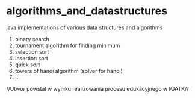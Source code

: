 # algorithms_and_datastructures
java implementations of various data structures and algorithms
1) binary search
2) tournament algorithm for finding minimum
3) selection sort
4) insertion sort
5) quick sort 
6) towers of hanoi algorithm (solver for hanoi)
7) ...

//Utwor powstal w wyniku realizowania procesu edukacyjnego w PJATK// 
